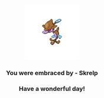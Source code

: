 <p align="center">
    <img src="https://raw.githubusercontent.com/PokeAPI/sprites/master/sprites/pokemon/690.png" width="150" height="150">
</p>
<h3 align="center">You were embraced by - <b>Skrelp</b></h3>
<h3 align="center">Have a wonderful day!</h3>
